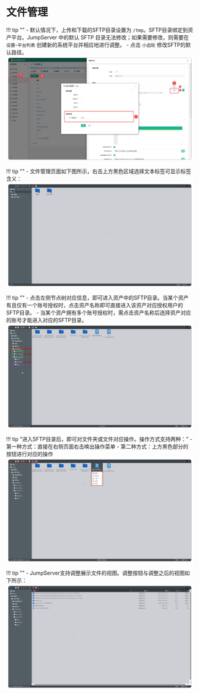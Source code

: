 # 文件管理
!!! tip ""
    - 默认情况下，上传和下载的SFTP目录设置为 `/tmp`。SFTP目录绑定到资产平台。JumpServer 中的默认 SFTP 目录无法修改；如果需要修改，则需要在 `设置`-`平台列表` 创建新的系统平台并相应地进行调整。
    - 点击 `小齿轮` 修改SFTP的默认路径。
![v4_file_manage_1](../../../../img/v4_file_manage_1.png)

!!! tip ""
    - 文件管理页面如下图所示，右击上方黑色区域选择文本标签可显示标签含义：
![v4_file_manage_2](../../../../img/v4_file_manage_2.png)

!!! tip ""
    - 点击左侧节点树对应信息，即可进入资产中的SFTP目录。当某个资产有且仅有一个账号授权时，点击资产名称即可直接进入该资产对应授权用户的SFTP目录。
    - 当某个资产拥有多个账号授权时，需点击资产名称后选择资产对应的账号才能进入对应的SFTP目录。
![v4_file_manage_3](../../../../img/v4_file_manage_3.png)

!!! tip "进入SFTP目录后，即可对文件夹或文件对应操作。操作方式支持两种："
    - 第一种方式：直接在右侧页面右击唤出操作菜单
    - 第二种方式：上方黑色部分的按钮进行对应的操作
![v4_file_manage_4](../../../../img/v4_file_manage_4.png)

!!! tip ""
    - JumpServer支持调整展示文件的视图。调整按钮与调整之后的视图如下所示：
![v4_file_manage_5](../../../../img/v4_file_manage_5.png)